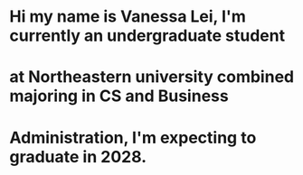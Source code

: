 # Hi my name is Vanessa Lei, I'm currently an undergraduate student
# at Northeastern university combined majoring in CS and Business 
# Administration, I'm expecting to graduate in 2028. 
